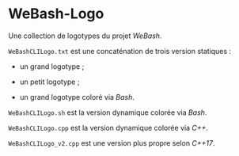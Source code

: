 # WeBash-Logo

Une collection de logotypes du projet *WeBash*.

`WeBashCLILogo.txt` est une concaténation de trois version statiques :

* un grand logotype ;

* un petit logotype ;

* un grand logotype coloré via *Bash*.

`WeBashCLILogo.sh` est la version dynamique colorée via *Bash*.

`WeBashCLILogo.cpp` est la version dynamique colorée via *C++*.

`WeBashCLILogo_v2.cpp` est une version plus propre selon *C++17*.

